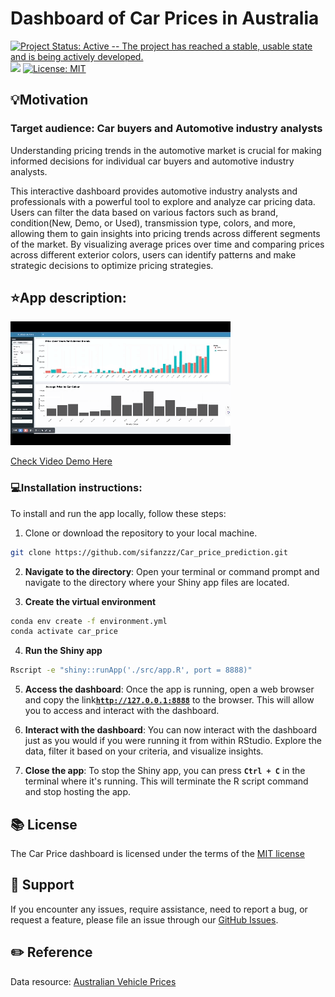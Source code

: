 # Dashboard of Car Prices in Australia


[![Project Status: Active -- The project has reached a stable, usable state and is being actively developed.](https://www.repostatus.org/badges/latest/active.svg)](https://www.repostatus.org/#active) [![](https://img.shields.io/badge/Shiny-Run%20on%20localhost%20via%20RStudio-blue)](https://rstudio.com/) [![License: MIT](https://img.shields.io/badge/License-MIT-yellow.svg)](https://opensource.org/licenses/MIT)

## 💡Motivation

### Target audience: Car buyers and Automotive industry analysts

Understanding pricing trends in the automotive market is crucial for making informed decisions for individual car buyers and automotive industry analysts.

This interactive dashboard provides automotive industry analysts and professionals with a powerful tool to explore and analyze car pricing data. Users can filter the data based on various factors such as brand, condition(New, Demo, or Used), transmission type, colors, and more, allowing them to gain insights into pricing trends across different segments of the market. By visualizing average prices over time and comparing prices across different exterior colors, users can identify patterns and make strategic decisions to optimize pricing strategies.

## ⭐️App description:

![](img/bash_demo.gif)

[Check Video Demo Here](img/dashboard_demo.mp4)

### 💻Installation instructions:

To install and run the app locally, follow these steps:

1.  Clone or download the repository to your local machine.

``` bash
git clone https://github.com/sifanzzz/Car_price_prediction.git
```

2.  **Navigate to the directory**: Open your terminal or command prompt and navigate to the directory where your Shiny app files are located.

3.  **Create the virtual environment**

``` bash
conda env create -f environment.yml
conda activate car_price
```

4.  **Run the Shiny app**

``` bash
Rscript -e "shiny::runApp('./src/app.R', port = 8888)"
```

5.  **Access the dashboard**: Once the app is running, open a web browser and copy the link[**`http://127.0.0.1:8888`**](http://localhost:8888) to the browser. This will allow you to access and interact with the dashboard.

6.  **Interact with the dashboard**: You can now interact with the dashboard just as you would if you were running it from within RStudio. Explore the data, filter it based on your criteria, and visualize insights.

7.  **Close the app**: To stop the Shiny app, you can press **`Ctrl + C`** in the terminal where it's running. This will terminate the R script command and stop hosting the app.

## 📚 License

The Car Price dashboard is licensed under the terms of the [MIT license](https://github.ubc.ca/MDS-2023-24/532_individual_sifan/blob/main/LICENSE)

## 🤜 Support

If you encounter any issues, require assistance, need to report a bug, or request a feature, please file an issue through our [GitHub Issues](https://github.ubc.ca/MDS-2023-24/532_individual_sifan/issues).

## ✏️ Reference

Data resource: [Australian Vehicle Prices](https://www.kaggle.com/datasets/nelgiriyewithana/australian-vehicle-prices)
